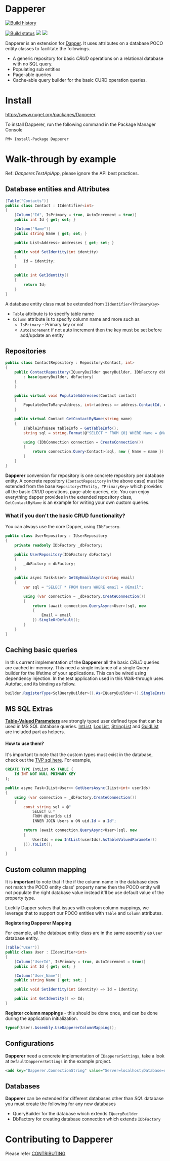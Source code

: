 # Dapperer #

[![Build history](https://buildstats.info/appveyor/chart/josephjeganathan/Dapperer)](https://ci.appveyor.com/project/josephjeganathan/Dapperer/history)

[![Build status](https://ci.appveyor.com/api/projects/status/a2ibxbl95e3ogrgq?svg=true)](https://ci.appveyor.com/project/josephjeganathan/Dapperer) [![](http://img.shields.io/nuget/v/Dapperer.svg?style=flat-square)](http://www.nuget.org/packages/Dapperer/)  [![](http://img.shields.io/nuget/dt/Dapperer.svg?style=flat-square)](http://www.nuget.org/packages/Dapperer/)

Dapperer is an extension for [Dapper](https://github.com/StackExchange/dapper-dot-net). It uses attributes on a database POCO entity classes to facilitate the followings.

- A generic repository for basic *CRUD* operations on a relational database with no SQL query.
- Populating sub entities
- Page-able queries
- Cache-able query builder for the basic CURD operation queries. 

# Install
https://www.nuget.org/packages/Dapperer

To install Dapperer, run the following command in the Package Manager Console
```
PM> Install-Package Dapperer
```

# Walk-through by example

Ref: *Dapperer.TestApiApp*, please ignore the API best practices.

## Database entities and Attributes 

```C#
[Table("Contacts")]
public class Contact : IIdentifier<int>
{
    [Column("Id", IsPrimary = true, AutoIncrement = true)]
    public int Id { get; set; }

    [Column("Name")]
    public string Name { get; set; }

    public List<Address> Addresses { get; set; }

    public void SetIdentity(int identity)
    {
        Id = identity;
    }

    public int GetIdentity()
    {
        return Id;
    }
}

```
A database entity class must be extended from `IIdentifier<TPrimaryKey>`
- `Table` attribute is to specify table name
- `Column` attribute is to specify column name and  more such as  
  - `IsPrimary` - Primary key or not
  - `AutoIncrement` if not auto increment then the key must be set before add/update an entity

 
## Repositories 

```C#
public class ContactRepository : Repository<Contact, int>
{
    public ContactRepository(IQueryBuilder queryBuilder, IDbFactory dbFactory)
        : base(queryBuilder, dbFactory)
    {
    }

    public virtual void PopulateAddresses(Contact contact)
    {
        PopulateOneToMany<Address, int>(address => address.ContactId, c => c.Addresses, contact);
    }

    public virtual Contact GetContactByName(string name)
    {
        ITableInfoBase tableInfo = GetTableInfo();
        string sql = string.Format(@"SELECT * FROM {0} WHERE Name = @Name", tableInfo.TableName);

        using (IDbConnection connection = CreateConnection())
        {
            return connection.Query<Contact>(sql, new { Name = name }).SingleOrDefault();
        }
    }
}
```

**Dapperer** conversion for repository is one concrete repository per database entity. A concrete repository (`ContactRepository` in the above case) must be extended from the base `Repository<TEntity, TPrimaryKey>` which provides all the basic *CRUD* operations, page-able queries, etc. You can enjoy everything dapper provides in the extended repository class, `GetContactByName` is an example for writing your own custom queries.

### What if you don't the basic CRUD functionality?

You can always use the core Dapper, using `IDbFactory`.

```C#
public class UserRepository : IUserRepository
{
    private readonly IDbFactory _dbFactory;

    public UserRepository(IDbFactory dbFactory)
    {
        _dbFactory = dbFactory;
    }

    public async Task<User> GetByEmailAsync(string email)
    {
        var sql = "SELECT * FROM Users WHERE email = @Email";

        using (var connection = _dbFactory.CreateConnection())
        {
            return (await connection.QueryAsync<User>(sql, new
            {
                Email = email
            }).SingleOrDefault();
        }
    }
}

```
 

## Caching basic queries

In this current implementation of the **Dapperer** all the basic *CRUD* queries are cached in-memory. This need a single instance of a single Query builder for the lifetime of your applications. This can be wired using dependency injection. In the test application used in this Walk-through uses Autofac, and its binding as follow.

```C#
builder.RegisterType<SqlQueryBuilder>().As<IQueryBuilder>().SingleInstance();
```

## MS SQL Extras

**[Table-Valued Parameters]** are strongly typed user defined type that can be used in MS SQL database queries. [IntList], [LogList], [StringList]  and [GuidList] are included part as helpers. 

#### How to use them?
It's important to note that the custom types must exist in the database, check out the [TVP sql here][TVP SQL]. For example,

```SQL
CREATE TYPE IntList AS TABLE (
	Id INT NOT NULL PRIMARY KEY
);
```

```C#
public async Task<IList<User>> GetUsersAsync(IList<int> userIds)
{
    using (var connection = _dbFactory.CreateConnection())
    {
        const string sql = @"
            SELECT u.* 
            FROM @UserIds uid
            INNER JOIN Users u ON uid.Id = u.Id";

        return (await connection.QueryAsync<User>(sql, new
        {
            UserIds = new IntList(userIds).AsTableValuedParameter()
        })).ToList();
    }
}
```

## Custom column mapping

It is **important** to note that if the if the column name in the database does not match the POCO entity class' property name then the POCO entity will not populate the right database value instead it'll be use default value of the property type.

Luckily Dapper solves that issues with custom column mappings, we leverage that to support our POCO entities with `Table` and `Column` attributes.

**Registering Dapperer Mapping**

For example, all the database entity class are in the same assembly as `User` database entity.

```C#
[Table("User")]
public class User : IIdentifier<int>
{
    [Column("UserId", IsPrimary = true, AutoIncrement = true)]
    public int Id { get; set; }

    [Column("User_Name")]
    public string Name { get; set; }

    public void SetIdentity(int identity) => Id = identity;

    public int GetIdentity() => Id;
}
``` 

**Register column mappings** - this should be done once, and can be done during the application initialization.
```C#
typeof(User).Assembly.UseDappererColumnMapping();
```

## Configurations 

**Dapperer** need a concrete implementation of `IDappererSettings`, take a look at `DefaultDappererSettings` in the example project. 

```XML
<add key="Dapperer.ConnectionString" value="Server=localhost;Database=dapper_test;Trusted_Connection=True;" />
```

## Databases

**Dapperer** can be extended for different databases other than *SQL* database you must create the following for any new databases
- QueryBuilder for the database which extends `IQueryBuilder`
- DbFactory for creating database connection which extends `IDbFactory`

# Contributing to Dapperer

Please refer [CONTRIBUTING](CONTRIBUTING)


[IntList]: ./Dapperer/QueryBuilders/MsSql/TableValueParams/IntList.cs
[LogList]: ./Dapperer/QueryBuilders/MsSql/TableValueParams/LongList.cs
[StringList]: ./Dapperer/QueryBuilders/MsSql/TableValueParams/StringList.cs
[GuidList]: ./Dapperer/QueryBuilders/MsSql/TableValueParams/GuidList.cs
[TVP SQL]: ./db/TVP.sql
[Table-Valued Parameters]: https://docs.microsoft.com/en-us/dotnet/framework/data/adonet/sql/table-valued-parameters
